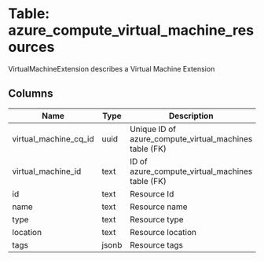 
# Table: azure_compute_virtual_machine_resources
VirtualMachineExtension describes a Virtual Machine Extension
## Columns
| Name        | Type           | Description  |
| ------------- | ------------- | -----  |
|virtual_machine_cq_id|uuid|Unique ID of azure_compute_virtual_machines table (FK)|
|virtual_machine_id|text|ID of azure_compute_virtual_machines table (FK)|
|id|text|Resource Id|
|name|text|Resource name|
|type|text|Resource type|
|location|text|Resource location|
|tags|jsonb|Resource tags|
